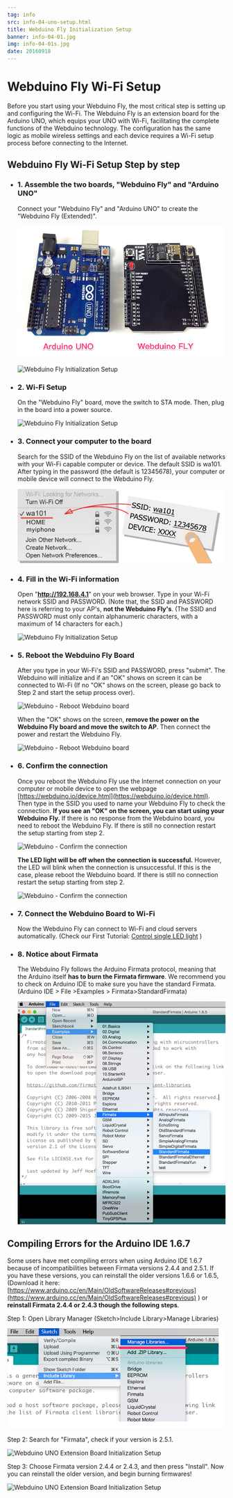 ```yaml
---
tag: info
src: info-04-uno-setup.html
title: Webduino Fly Initialization Setup
banner: info-04-01.jpg
img: info-04-01s.jpg
date: 20160918
---
```


<!-- @@master  = ../../_layout.html-->

<!-- @@block  =  meta-->

<title>Webduino Fly Wi-Fi Setup :::: Webduino = Web × Arduino</title>

<meta name="description" content="Before you start using your Webduino Fly, the most critical step is setting up and configuring the Wi-Fi. The Webduino Fly is an extension board for the Arduino UNO, which equips your UNO with Wi-Fi, facilitating the complete functions of the Webduino technology. The configuration has the same logic as mobile wireless settings and each device requires a Wi-Fi setup process before connecting to the Internet.">

<meta itemprop="description" content="Before you start using your Webduino Fly, the most critical step is setting up and configuring the Wi-Fi. The Webduino Fly is an extension board for the Arduino UNO, which equips your UNO with Wi-Fi, facilitating the complete functions of the Webduino technology. The configuration has the same logic as mobile wireless settings and each device requires a Wi-Fi setup process before connecting to the Internet.">

<meta property="og:description" content="Before you start using your Webduino Fly, the most critical step is setting up and configuring the Wi-Fi. The Webduino Fly is an extension board for the Arduino UNO, which equips your UNO with Wi-Fi, facilitating the complete functions of the Webduino technology. The configuration has the same logic as mobile wireless settings and each device requires a Wi-Fi setup process before connecting to the Internet.">

<meta property="og:title" content="Webduino Fly Wi-Fi Setup" >

<meta property="og:url" content="https://webduino.io/tutorials/info-04-uno-setup.html">

<meta property="og:image" content="https://webduino.io/img/tutorials/info-04-01s.jpg">

<meta itemprop="image" content="https://webduino.io/img/tutorials/info-04-01s.jpg">

<include src="../_include-tutorials.html"></include>

<!-- @@close-->

<!-- @@block  =  preAndNext-->

<include src="../_include-tutorials-content.html"></include>

<!-- @@close-->


<!-- @@block  =  tutorials-->
# Webduino Fly Wi-Fi Setup

Before you start using your Webduino Fly, the most critical step is setting up and configuring the Wi-Fi. The Webduino Fly is an extension board for the Arduino UNO, which equips your UNO with Wi-Fi, facilitating the complete functions of the Webduino technology. The configuration has the same logic as mobile wireless settings and each device requires a Wi-Fi setup process before connecting to the Internet.

## Webduino Fly Wi-Fi Setup Step by step 

- ### 1. Assemble the two boards, "Webduino Fly" and "Arduino UNO"

	Connect your "Webduino Fly" and "Arduino UNO" to create the "Webduino Fly (Extended)".

	![Webduino Fly Initialization Setup](../../img/tutorials/en/info-04-02.jpg)

	![Webduino Fly Initialization Setup](../../img/tutorials/info-04-03.jpg)

- ### 2. Wi-Fi Setup

	 On the "Webduino Fly" board, move the switch to STA mode. Then, plug in the board into a power source.

	![Webduino Fly Initialization Setup](../../img/tutorials/info-04-04.jpg)

- ### 3. Connect your computer to the board

	Search for the SSID of the Webduino Fly on the list of available networks with your Wi-Fi capable computer or device. The default SSID is wa101. After typing in the password (the default is 12345678), your computer or mobile device will connect to the Webduino Fly. 

	![Webduino Fly Initialization Setup](../../img/tutorials/en/info-04-05.jpg)


- ### 4. Fill in the Wi-Fi information

	Open "<b>http://192.168.4.1</b>" on your web browser. Type in your Wi-Fi network SSID and PASSWORD. (Note that, the SSID and PASSWORD here is referring to your AP's, **not the Webduino Fly's**. (The SSID and PASSWORD must only contain alphanumeric characters, with a maximum of 14 characters for each.)

	![Webduino Fly Initialization Setup](../../img/tutorials/info-04-06.jpg)

- ### 5. Reboot the Webduino Fly Board

	After you type in your Wi-Fi's SSID and PASSWORD, press "submit". The Webduino will initialize and if an "OK" shows on screen it can be connected to Wi-Fi (If no "OK" shows on the screen, please go back to Step 2 and start the setup process over).

	![Webduino - Reboot Webduino board](../../img/tutorials/info-04-07.jpg)

	When the "OK" shows on the screen, **remove the power on the Webduino Fly board and move the switch to AP**. Then connect the power and restart the Webduino Fly.

	![Webduino - Reboot Webduino board](../../img/tutorials/info-04-08.jpg)

- ### 6. Confirm the connection

	Once you reboot the Webduino Fly use the Internet connection on your computer or mobile device to open the webpage [https://webduino.io/device.html](https://webduino.io/device.html). Then type in the SSID you used to name your Webduino Fly to check the connection. **If you see an "OK" on the screen, you can start using your Webduino Fly.** If there is no response from the Webduino board, you need to reboot the Webduino Fly. If there is still no connection restart the setup starting from step 2.

	![Webduino - Confirm the connection](../../img/tutorials/info-04-09.jpg)

	**The LED light will be off when the connection is successful.** However, the LED will  blink when the connection is unsuccessful. If this is the case, please reboot the Webduino board. If there is still no connection restart the setup starting from step 2.

	![Webduino - Confirm the connection](../../img/tutorials/info-04-10.jpg)

- ### 7. Connect the Webduino Board to Wi-Fi

	Now the Webduino Fly can connect to Wi-Fi and cloud servers automatically. (Check our First Tutorial: [Control single LED light](tutorial-01-led.html) )

- ### 8. Notice about Firmata

	The Webduino Fly follows the Arduino Firmata protocol, meaning that the Arduino itself **has to burn the Firmata firmware**. We recommend you to check on Arduino IDE to make sure you have the standard Firmata. (Arduino IDE > File >Examples > Firmata>StandardFirmata)

	![Webduino Fly Initialization Setup](../../img/tutorials/en/info-05-08.jpg)

## Compiling Errors for the Arduino IDE 1.6.7 

Some users have met compiling errors when using Arduino IDE 1.6.7 because of incompatibilities between Firmata versions 2.4.4 and 2.5.1. If you have these versions, you can reinstall the older versions 1.6.6 or 1.6.5, (Download it here: [https://www.arduino.cc/en/Main/OldSoftwareReleases#previous](https://www.arduino.cc/en/Main/OldSoftwareReleases#previous) ) or **reinstall Firmata 2.4.4 or 2.4.3 though the following steps**.

Step 1: Open Library Manager (Sketch>Include Library>Manage Libraries)

![Webduino UNO Extension Board Initialization Setup](../../img/tutorials/en/info-07-10.jpg)

Step 2: Search for "Firmata", check if your version is 2.5.1.

![Webduino UNO Extension Board Initialization Setup](../../img/tutorials/info-07-12.jpg)

Step 3: Choose Firmata version 2.4.4 or 2.4.3, and then press "Install". Now you can reinstall the older version, and begin burning firmwares!

![Webduino UNO Extension Board Initialization Setup](../../img/tutorials/info-07-13.jpg)


<!-- @@close-->